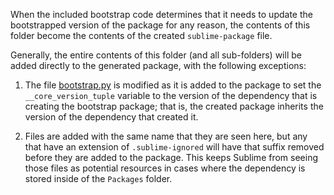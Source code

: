 When the included bootstrap code determines that it needs to update the
bootstrapped version of the package for any reason, the contents of this folder
become the contents of the created `sublime-package` file.

Generally, the entire contents of this folder (and all sub-folders) will be
added directly to the generated package, with the following exceptions:

 1. The file [bootstrap.py](bootstrap.py) is modified as it is added to the
    package to set the `__core_version_tuple` variable to the version of the
    dependency that is creating the bootstrap package; that is, the created
    package inherits the version of the dependency that created it.

 2. Files are added with the same name that they are seen here, but any that
    have an extension of `.sublime-ignored` will have that suffix removed 
    before they are added to the package. This keeps Sublime from seeing those
    files as potential resources in cases where the dependency is stored
    inside of the `Packages` folder.

